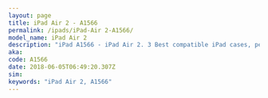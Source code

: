 ```yaml
---
layout: page
title: iPad Air 2 - A1566
permalink: /ipads/iPad-Air 2-A1566/
model_name: iPad Air 2
description: "iPad A1566 - iPad Air 2. 3 Best compatible iPad cases, pens, chargers and keyboards."
aka: 
code: A1566
date: 2018-06-05T06:49:20.307Z
sim: 
keywords: "iPad Air 2, A1566"
---
```


